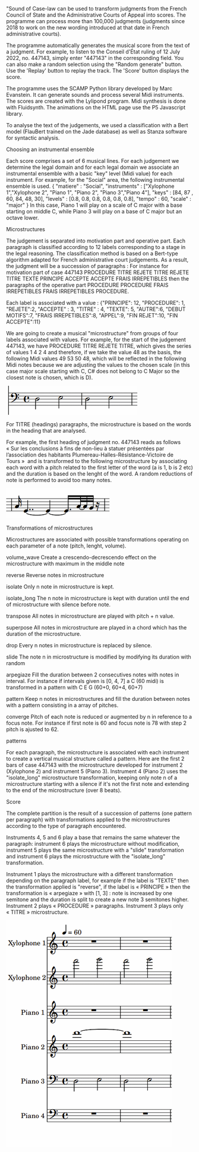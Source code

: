 "Sound of Case-law can be used to transform judgments from the French Council of State and the Administrative Courts of Appeal into scores. The programme can process more than 100,000 judgments (judgments since 2018 to work on the new wording introduced at that date in French administrative courts). 

The programme automatically generates the musical score from the text of a judgment. For example, to listen to the Conseil d'État ruling of 12 July 2022, no. 447143, simply enter "447143" in the corresponding field. You can also make a random selection using the "Random generate" button. Use the 'Replay' button to replay the track. The 'Score' button displays the score. 

The programme uses the SCAMP Python library developed by Marc Evanstein. It can generate sounds and process several Midi instruments. The scores are created with the Lylipond program. Midi synthesis is done with Fluidsynth. The animations on the HTML page use the P5 Javascript library. 

To analyse the text of the judgements, we used a classification with a Bert model (FlauBert trained on the Jade database) as well as Stanza software for syntactic analysis.

Choosing an instrumental ensemble

Each score comprises a set of 6 musical lines.
For each judgement we determine the legal domain and for each legal domain we associate an instrumental ensemble with a basic "key" level (Midi value) for each instrument. 
For example, for the "Social" area, the following instrumental ensemble is used. 
{
"matiere" : "Social",
"instruments" : ["Xylophone 1","Xylophone 2", "Piano 1", "Piano 2", "Piano 3","Piano 4"],
"keys" : [84, 87 , 60, 84, 48, 30],
"levels" : [0.8, 0.8, 0.8, 0.8, 0.8, 0.8],
"tempo" : 60,
"scale" : "major"
}
In this case, Piano 1 will play on a scale of C major with a base starting on middle C, while Piano 3 will play on a base of C major but an octave lower. 

Microstructures

The judgement is separated into motivation part and operative part. Each paragraph is classified according to 12 labels corresponding to a stage in the legal reasoning. The classification method is based on a Bert-type algorithm adapted for French administrative court judgements. As a result, the judgment will be a succession of paragraphs : 
For instance for motivation part of case  447143 PROCEDURE TITRE REJETE TITRE REJETE TITRE TEXTE PRINCIPE ACCEPTE ACCEPTE FRAIS IRREPETIBLES then the paragraphs of the operative part PROCEDURE PROCEDURE FRAIS IRREPETIBLES FRAIS IRREPETIBLES PROCEDURE.

Each label is associated with a value :
{"PRINCIPE": 12, "PROCEDURE": 1, "REJETE":2, "ACCEPTE" : 3,
"TITRE" : 4, "TEXTE": 5, "AUTRE":6, "DEBUT MOTIFS":7,
"FRAIS IRREPETIBLES":8, "APPEL":9, "FIN REJET":10, "FIN ACCEPTE":11}

We are going to create a  musical "microstructure" from groups of four labels associated with values. For example, for the start of the judgement 447143, we have PROCEDURE TITRE REJETE TITRE, which gives the series of values 1 4 2 4 and therefore, if we take the value 48 as the basis, the following Midi values 49 53 50 48, which will be reflected in the following Midi notes because we are adjusting the values to the chosen scale (in this case major scale starting with C, C# does not belong to C Major so the closest note is chosen, which is D). 


![Alt text](/images/howitworks_html_5c26094.gif?raw=true "image")

For TITRE (headings) paragraphs, the microstructure is based on the words in the heading that are analysed.

For example, the first heading of judgment no. 447143 reads as follows « Sur les conclusions à fins de non-lieu à statuer présentées par l’association des habitants Plumereau-Halles-Résistance-Victoire de Tours »  and is transformed to the following microstructure by associating each word with a pitch related to the first letter of the word (a is 1, b is 2 etc) and the duration is based on the lenght of the word. A random reductions of note is performed to avoid too many notes.  


![Alt text](/images/howitworks_html_7cf9e655.gif?raw=true "image")

Transformations of microstructures

Microstructures are associated with possible transformations operating on each parameter of a note (pitch, lenght, volume).

volume_wave
Create a  crescendo-decrescendo effect on the microstructure with maximum in the middle note

reverse
Reverse notes in microstructure 

isolate
Only n note in microstructure is kept.

isolate_long
The n note in microstructure is kept with duration until the end of microstructure with silence before note.

transpose
All notes in microstructure are played with pitch + n value.

superpose
All notes in microstructure are played in a chord which has the duration of the microstructure.

drop
Every n notes in microstructure is replaced by silence.

slide
The note n in microstructure is modified by modifying its duration with random

arpegiaze
Fill the duration between 2 consecutives notes with notes in interval. For instance if intervals given is [0, 4, 7]  a C (60 midi) is transformed in a pattern with C  E  G (60+0, 60+4, 60+7)

pattern
Keep n notes in microstructures and fill the duration between notes with a pattern consisting in a array of pitches.

converge
Pitch of each note is reduced or augmented  by n in reference to a focus note. For instance if first note is 60 and focus note is 78 with step 2 pitch is ajusted to 62.

patterns

For each paragraph, the microstructure is associated with each instrument to create a vertical musical structure called a pattern. Here are the first 2 bars of case 447143 with the microstructure developed for instrument 2 (Xylophone 2) and instrument 5 (Piano 3). Instrument 4 (Piano 2) uses the "isolate_long" microstructure transformation, keeping only note n of a microstructure starting with a silence if it's not the first note and extending to the end of the microstructure (over 8 beats). 


Score

The complete partition is the result of a succession of patterns (one pattern per paragraph) with transformations applied to the microstructures according to the type of paragraph encountered. 

Instruments 4, 5 and 6 play a base that remains the same whatever the paragraph: instrument 6 plays the microstructure without modification, instrument 5 plays the same microstructure with a "slide" transformation and instrument 6 plays the microstructure with the "isolate_long" transformation.

Instrument 1 plays the microstructure with a different transformation depending on the paragraph label, for example if the label is "TEXTE" then the transformation applied is "reverse", if the label is « PRINCIPE » then the transformation is « arpegiaze » with [1, 3] : note is increased by one semitone and the duration is split to create a new note 3 semitones higher. 
Instrument 2 plays « PROCEDURE » paragraphs. 
Instrument 3 plays only « TITRE » microstructure. 

![Alt text](/images/howitworks_html_702ab1d3.gif?raw=true "image")




